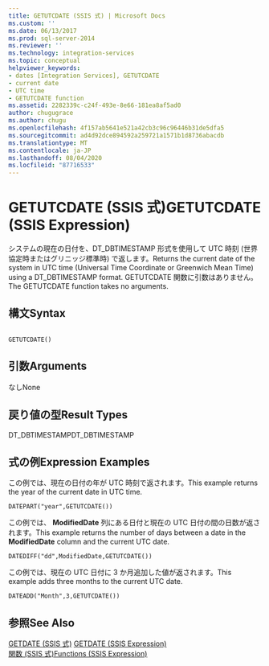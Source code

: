 ```yaml
---
title: GETUTCDATE (SSIS 式) | Microsoft Docs
ms.custom: ''
ms.date: 06/13/2017
ms.prod: sql-server-2014
ms.reviewer: ''
ms.technology: integration-services
ms.topic: conceptual
helpviewer_keywords:
- dates [Integration Services], GETUTCDATE
- current date
- UTC time
- GETUTCDATE function
ms.assetid: 2282339c-c24f-493e-8e66-181ea8af5ad0
author: chugugrace
ms.author: chugu
ms.openlocfilehash: 4f157ab5641e521a42cb3c96c96446b31de5dfa5
ms.sourcegitcommit: ad4d92dce894592a259721a1571b1d8736abacdb
ms.translationtype: MT
ms.contentlocale: ja-JP
ms.lasthandoff: 08/04/2020
ms.locfileid: "87716533"
---
```

# <a name="getutcdate-ssis-expression"></a><span data-ttu-id="5ea79-102">GETUTCDATE (SSIS 式)</span><span class="sxs-lookup"><span data-stu-id="5ea79-102">GETUTCDATE (SSIS Expression)</span></span>
  <span data-ttu-id="5ea79-103">システムの現在の日付を、DT_DBTIMESTAMP 形式を使用して UTC 時刻 (世界協定時またはグリニッジ標準時) で返します。</span><span class="sxs-lookup"><span data-stu-id="5ea79-103">Returns the current date of the system in UTC time (Universal Time Coordinate or Greenwich Mean Time) using a DT_DBTIMESTAMP format.</span></span> <span data-ttu-id="5ea79-104">GETUTCDATE 関数に引数はありません。</span><span class="sxs-lookup"><span data-stu-id="5ea79-104">The GETUTCDATE function takes no arguments.</span></span>  
  
## <a name="syntax"></a><span data-ttu-id="5ea79-105">構文</span><span class="sxs-lookup"><span data-stu-id="5ea79-105">Syntax</span></span>  
  
```  
  
GETUTCDATE()  
```  
  
## <a name="arguments"></a><span data-ttu-id="5ea79-106">引数</span><span class="sxs-lookup"><span data-stu-id="5ea79-106">Arguments</span></span>  
 <span data-ttu-id="5ea79-107">なし</span><span class="sxs-lookup"><span data-stu-id="5ea79-107">None</span></span>  
  
## <a name="result-types"></a><span data-ttu-id="5ea79-108">戻り値の型</span><span class="sxs-lookup"><span data-stu-id="5ea79-108">Result Types</span></span>  
 <span data-ttu-id="5ea79-109">DT_DBTIMESTAMP</span><span class="sxs-lookup"><span data-stu-id="5ea79-109">DT_DBTIMESTAMP</span></span>  
  
## <a name="expression-examples"></a><span data-ttu-id="5ea79-110">式の例</span><span class="sxs-lookup"><span data-stu-id="5ea79-110">Expression Examples</span></span>  
 <span data-ttu-id="5ea79-111">この例では、現在の日付の年が UTC 時刻で返されます。</span><span class="sxs-lookup"><span data-stu-id="5ea79-111">This example returns the year of the current date in UTC time.</span></span>  
  
```  
DATEPART("year",GETUTCDATE())  
```  
  
 <span data-ttu-id="5ea79-112">この例では、 **ModifiedDate** 列にある日付と現在の UTC 日付の間の日数が返されます。</span><span class="sxs-lookup"><span data-stu-id="5ea79-112">This example returns the number of days between a date in the **ModifiedDate** column and the current UTC date.</span></span>  
  
```  
DATEDIFF("dd",ModifiedDate,GETUTCDATE())  
```  
  
 <span data-ttu-id="5ea79-113">この例では、現在の UTC 日付に 3 か月追加した値が返されます。</span><span class="sxs-lookup"><span data-stu-id="5ea79-113">This example adds three months to the current UTC date.</span></span>  
  
```  
DATEADD("Month",3,GETUTCDATE())  
```  
  
## <a name="see-also"></a><span data-ttu-id="5ea79-114">参照</span><span class="sxs-lookup"><span data-stu-id="5ea79-114">See Also</span></span>  
 <span data-ttu-id="5ea79-115">[GETDATE (SSIS 式)](getdate-ssis-expression.md) </span><span class="sxs-lookup"><span data-stu-id="5ea79-115">[GETDATE &#40;SSIS Expression&#41;](getdate-ssis-expression.md) </span></span>  
 [<span data-ttu-id="5ea79-116">関数 (SSIS 式)</span><span class="sxs-lookup"><span data-stu-id="5ea79-116">Functions &#40;SSIS Expression&#41;</span></span>](functions-ssis-expression.md)  
  
  
